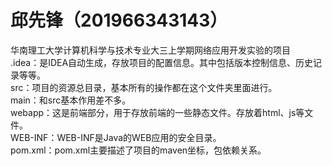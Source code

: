 # 邱先锋（201966343143）
华南理工大学计算机科学与技术专业大三上学期网络应用开发实验的项目<br>
.idea：是IDEA自动生成，存放项目的配置信息。其中包括版本控制信息、历史记录等等。<br>
src：项目的资源总目录，基本所有的操作都在这个文件夹里面进行。<br>
main：和src基本作用差不多。<br>
webapp：这是前端部分，用于存放前端的一些静态文件。存放着html、js等文件。<br>
WEB-INF：WEB-INF是Java的WEB应用的安全目录。<br>
pom.xml：pom.xml主要描述了项目的maven坐标，包依赖关系。<br>
